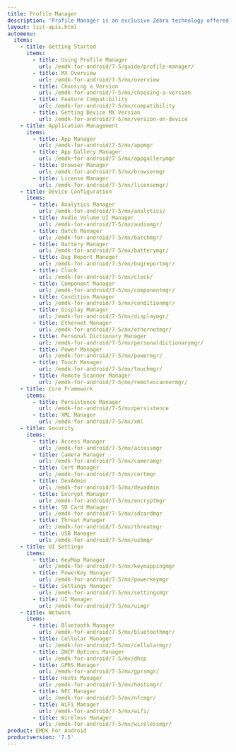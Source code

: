 ```yaml
---
title: Profile Manager
description: 'Profile Manager is an exclusive Zebra technology offered within the EMDK IDE, providing a GUI-based development tool for accessing many of the features provided by Zebra devices. Profile Manager generates the required code automatically, resulting in reduced development time, less coding effort and fewer errors.'
layout: list-apis.html
automenu:
  items:
    - title: Getting Started
      items:
        - title: Using Profile Manager
          url: /emdk-for-android/7-5/guide/profile-manager/
        - title: MX Overview
          url: /emdk-for-android/7-5/mx/overview
        - title: Choosing a Version
          url: /emdk-for-android/7-5/mx/choosing-a-version
        - title: Feature Compatibility
          url: /emdk-for-android/7-5/mx/compatibility
        - title: Getting Device MX Version
          url: /emdk-for-android/7-5/mx/version-on-device
    - title: Application Management
      items:
        - title: App Manager
          url: /emdk-for-android/7-5/mx/appmgr
        - title: App Gallery Manager
          url: /emdk-for-android/7-5/mx/appgallerymgr
        - title: Browser Manager
          url: /emdk-for-android/7-5/mx/browsermgr
        - title: License Manager 
          url: /emdk-for-android/7-5/mx/licensemgr/
    - title: Device Configuration
      items:
        - title: Analytics Manager
          url: /emdk-for-android/7-5/mx/analytics/
        - title: Audio Volume UI Manager
          url: /emdk-for-android/7-5/mx/audiomgr/
        - title: Batch Manager
          url: /emdk-for-android/7-5/mx/batchmgr/
        - title: Battery Manager
          url: /emdk-for-android/7-5/mx/batterymgr/
        - title: Bug Report Manager
          url: /emdk-for-android/7-5/mx/bugreportmgr/
        - title: Clock
          url: /emdk-for-android/7-5/mx/clock/
        - title: Component Manager
          url: /emdk-for-android/7-5/mx/componentmgr/
        - title: Condition Manager
          url: /emdk-for-android/7-5/mx/conditionmgr/
        - title: Display Manager
          url: /emdk-for-android/7-5/mx/displaymgr/
        - title: Ethernet Manager
          url: /emdk-for-android/7-5/mx/ethernetmgr/
        - title: Personal Dictionary Manager
          url: /emdk-for-android/7-5/mx/personaldictionarymgr/
        - title: Power Manager
          url: /emdk-for-android/7-5/mx/powermgr/
        - title: Touch Manager
          url: /emdk-for-android/7-5/mx/touchmgr/
        - title: Remote Scanner Manager
          url: /emdk-for-android/7-5/mx/remotescannermgr/
    - title: Core Framework
      items:
        - title: Persistence Manager
          url: /emdk-for-android/7-5/mx/persistence
        - title: XML Manager
          url: /emdk-for-android/7-5/mx/xml
    - title: Security
      items:
        - title: Access Manager
          url: /emdk-for-android/7-5/mx/accessmgr
        - title: Camera Manager
          url: /emdk-for-android/7-5/mx/cameramgr
        - title: Cert Manager
          url: /emdk-for-android/7-5/mx/certmgr
        - title: DevAdmin
          url: /emdk-for-android/7-5/mx/devadmin
        - title: Encrypt Manager
          url: /emdk-for-android/7-5/mx/encryptmgr
        - title: SD Card Manager
          url: /emdk-for-android/7-5/mx/sdcardmgr
        - title: Threat Manager
          url: /emdk-for-android/7-5/mx/threatmgr
        - title: USB Manager
          url: /emdk-for-android/7-5/mx/usbmgr
    - title: UI Settings
      items:
        - title: KeyMap Manager
          url: /emdk-for-android/7-5/mx/keymappingmgr
        - title: PowerKey Manager
          url: /emdk-for-android/7-5/mx/powerkeymgr
        - title: Settings Manager
          url: /emdk-for-android/7-5/mx/settingsmgr
        - title: UI Manager
          url: /emdk-for-android/7-5/mx/uimgr
    - title: Network
      items:
        - title: Bluetooth Manager
          url: /emdk-for-android/7-5/mx/bluetoothmgr/
        - title: Cellular Manager
          url: /emdk-for-android/7-5/mx/cellularmgr/
        - title: DHCP Options Manager
          url: /emdk-for-android/7-5/mx/dhcp
        - title: GPRS Manager
          url: /emdk-for-android/7-5/mx/gprsmgr/
        - title: Hosts Manager
          url: /emdk-for-android/7-5/mx/hostsmgr/
        - title: NFC Manager
          url: /emdk-for-android/7-5/mx/nfcmgr/
        - title: WiFi Manager
          url: /emdk-for-android/7-5/mx/wifi/
        - title: Wireless Manager
          url: /emdk-for-android/7-5/mx/wirelessmgr/
product: EMDK For Android
productversion: '7.5'
---
```


<!-- 4/24/18: 

DataWedge configuration through Profile Manager Data Capture was terminated in 6.8. 
All functions are now available through DW intent APIs 

All guides below were updated with a note to that effect. 

    - title: Data Capture
      items:
        - title: Activity Selection
          url: /emdk-for-android/7-5/mx/data-capture/activity
        - title: Barcode Input
          url: /emdk-for-android/7-5/mx/data-capture/barcode
        - title: Data Capture Plus
          url: /emdk-for-android/7-5/mx/data-capture/data-capture-plus
        - title: Int Output
          url: /emdk-for-android/7-5/mx/data-capture/intent
        - title: IP Output
          url: /emdk-for-android/7-5/mx/data-capture/IP
        - title: Keystroke Output
          url: /emdk-for-android/7-5/mx/data-capture/keystroke
        - title: MSR Input
          url: /emdk-for-android/7-5/mx/data-capture/msr


 -->